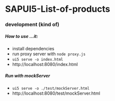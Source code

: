 # SAPUI5-List-of-products

### development (kind of)

##### How to use ...it:

- install dependencies
- run proxy server with `node proxy.js`
- `ui5 serve -o index.html`
- http://localhost:8080/index.html


##### Run with mockServer

- `ui5 serve -o ./test/mockServer.html`
- http://localhost:8080/test/mockServer.html
